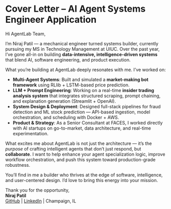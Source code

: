 # Cover Letter – AI Agent Systems Engineer Application

Hi AgentLab Team,

I’m Niraj Patil — a mechanical engineer turned systems builder, currently pursuing my MS in Technology Management at UIUC. Over the past year, I’ve gone all-in on building **data-intensive, intelligence-driven systems** that blend AI, software engineering, and product execution.

What you’re building at AgentLab deeply resonates with me. I’ve worked on:

- **Multi-Agent Systems**: Built and simulated a **market-making bot framework** using RLlib + LSTM-based price prediction.
- **LLM + Prompt Engineering**: Working on a real-time **insider trading analysis system** that integrates structured scraping, prompt chaining, and explanation generation (Streamlit + OpenAI).
- **System Design & Deployment**: Designed full-stack pipelines for fraud detection and ML stock prediction — API-based ingestion, model orchestration, and scheduling with Docker + AWS.
- **Product & Strategy**: As a Senior Consultant at FACES, I worked directly with AI startups on go-to-market, data architecture, and real-time experimentation.

What excites me about AgentLab is not just the architecture — it’s the *purpose* of crafting intelligent agents that don’t just respond, but **collaborate**. I want to help enhance your agent specialization logic, improve workflow orchestration, and push this system toward production-grade robustness.

You’ll find in me a builder who thrives at the edge of software, intelligence, and user-centered design. I’d love to bring this energy into your mission.

Thank you for the opportunity,  
**Niraj Patil**  
[GitHub](https://github.com/Nstar9) | [LinkedIn](https://www.linkedin.com/in/nirajpatil01/) | Champaign, IL

